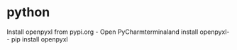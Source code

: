 # python
Install openpyxl from pypi.org -
Open PyCharmterminaland install openpyxl--
pip install openpyxl